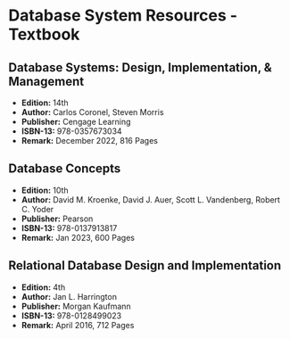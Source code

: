 # Database System Resources - Textbook
## Database Systems: Design, Implementation, & Management
- **Edition:** 14th
- **Author:** Carlos Coronel, Steven Morris
- **Publisher:** Cengage Learning
- **ISBN-13:** 978-0357673034
- **Remark:** December 2022, 816 Pages


## Database Concepts
- **Edition:** 10th
- **Author:** David M. Kroenke, David J. Auer, Scott L. Vandenberg, Robert C. Yoder
- **Publisher:** Pearson
- **ISBN-13:** 978-0137913817
- **Remark:** Jan 2023, 600 Pages


## Relational Database Design and Implementation
- **Edition:** 4th
- **Author:** Jan L. Harrington
- **Publisher:** Morgan Kaufmann
- **ISBN-13:** 978-0128499023
- **Remark:** April 2016, 712 Pages
